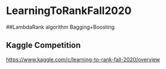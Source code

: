# LearningToRankFall2020
##LambdaRank algorithm Bagging+Boosting
## Kaggle Competition 
https://www.kaggle.com/c/learning-to-rank-fall-2020/overview
